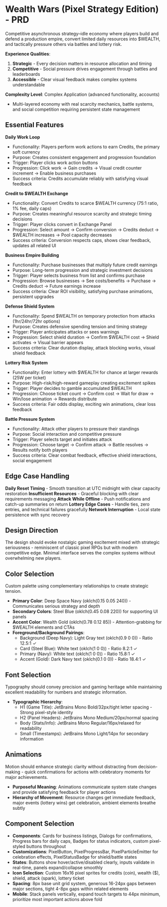 # Wealth Wars (Pixel Strategy Edition) - PRD

Competitive asynchronous strategy–idle economy where players build and defend a production empire, convert limited daily resources into $WEALTH, and tactically pressure others via battles and lottery risk.

**Experience Qualities**: 
1. **Strategic** - Every decision matters in resource allocation and timing
2. **Competitive** - Social pressure drives engagement through battles and leaderboards  
3. **Accessible** - Clear visual feedback makes complex systems understandable

**Complexity Level**: Complex Application (advanced functionality, accounts)
- Multi-layered economy with real scarcity mechanics, battle systems, and social competition requiring persistent state management

## Essential Features

**Daily Work Loop**
- Functionality: Players perform work actions to earn Credits, the primary soft currency
- Purpose: Creates consistent engagement and progression foundation
- Trigger: Player clicks work action buttons
- Progression: Click work → Gain credits → Visual credit counter increment → Enable business purchases
- Success criteria: Credits accumulate reliably with satisfying visual feedback

**Credit to $WEALTH Exchange**
- Functionality: Convert Credits to scarce $WEALTH currency (75:1 ratio, 1% fee, daily caps)
- Purpose: Creates meaningful resource scarcity and strategic timing decisions
- Trigger: Player clicks convert in Exchange Panel
- Progression: Select amount → Confirm conversion → Credits deduct → $WEALTH increases → Pool capacity decreases
- Success criteria: Conversion respects caps, shows clear feedback, updates all related UI

**Business Empire Building**
- Functionality: Purchase businesses that multiply future credit earnings
- Purpose: Long-term progression and strategic investment decisions
- Trigger: Player selects business from list and confirms purchase
- Progression: Browse businesses → See costs/benefits → Purchase → Credits deduct → Future earnings increase
- Success criteria: Clear ROI visibility, satisfying purchase animations, persistent upgrades

**Defense Shield System**
- Functionality: Spend $WEALTH on temporary protection from attacks (1hr/24hr/72hr options)
- Purpose: Creates defensive spending tension and timing strategy
- Trigger: Player anticipates attacks or sees warnings
- Progression: Select shield duration → Confirm $WEALTH cost → Shield activates → Visual barrier appears
- Success criteria: Clear duration display, attack blocking works, visual shield feedback

**Lottery Risk System**
- Functionality: Enter lottery with $WEALTH for chance at larger rewards (25W per ticket)
- Purpose: High-risk/high-reward gameplay creating excitement spikes
- Trigger: Player decides to gamble accumulated $WEALTH
- Progression: Choose ticket count → Confirm cost → Wait for draw → Win/lose animation → Rewards distribute
- Success criteria: Fair odds display, exciting win animations, clear loss feedback

**Battle Pressure System**
- Functionality: Attack other players to pressure their standings
- Purpose: Social interaction and competitive pressure
- Trigger: Player selects target and initiates attack
- Progression: Choose target → Confirm attack → Battle resolves → Results notify both players
- Success criteria: Clear combat feedback, effective shield interactions, social engagement

## Edge Case Handling

**Daily Reset Timing** - Smooth transition at UTC midnight with clear capacity restoration
**Insufficient Resources** - Graceful blocking with clear requirements messaging
**Attack While Offline** - Push notifications and catch-up summaries on return
**Lottery Edge Cases** - Handle ties, zero entries, and technical failures gracefully
**Network Interruption** - Local state persistence with sync recovery

## Design Direction

The design should evoke nostalgic gaming excitement mixed with strategic seriousness - reminiscent of classic pixel RPGs but with modern competitive edge. Minimal interface serves the complex systems without overwhelming new players.

## Color Selection

Custom palette using complementary relationships to create strategic tension.

- **Primary Color**: Deep Space Navy (oklch(0.15 0.05 240)) - Communicates serious strategy and depth
- **Secondary Colors**: Steel Blue (oklch(0.45 0.08 220)) for supporting UI panels  
- **Accent Color**: Wealth Gold (oklch(0.78 0.12 85)) - Attention-grabbing for $WEALTH elements and CTAs
- **Foreground/Background Pairings**:
  - Background (Deep Navy): Light Gray text (oklch(0.9 0 0)) - Ratio 12.5:1 ✓
  - Card (Steel Blue): White text (oklch(1 0 0)) - Ratio 8.2:1 ✓  
  - Primary (Navy): White text (oklch(1 0 0)) - Ratio 15.8:1 ✓
  - Accent (Gold): Dark Navy text (oklch(0.1 0 0)) - Ratio 18.4:1 ✓

## Font Selection

Typography should convey precision and gaming heritage while maintaining excellent readability for numbers and strategic information.

- **Typographic Hierarchy**:
  - H1 (Game Title): JetBrains Mono Bold/32px/tight letter spacing - Strong pixel-style identity
  - H2 (Panel Headers): JetBrains Mono Medium/20px/normal spacing
  - Body (Stats/Info): JetBrains Mono Regular/16px/relaxed for readability
  - Small (Timestamps): JetBrains Mono Light/14px for secondary information

## Animations

Motion should enhance strategic clarity without distracting from decision-making - quick confirmations for actions with celebratory moments for major achievements.

- **Purposeful Meaning**: Animations communicate system state changes and provide satisfying feedback for player actions
- **Hierarchy of Movement**: Resource changes get immediate feedback, major events (lottery wins) get celebration, ambient elements breathe subtly

## Component Selection

- **Components**: Cards for business listings, Dialogs for confirmations, Progress bars for daily caps, Badges for status indicators, custom pixel-styled buttons throughout
- **Customizations**: PixelButton, PixelProgressBar, PixelParticleEmitter for celebration effects, PixelStatusBadge for shield/battle states  
- **States**: Buttons show hover/active/disabled clearly, inputs validate in real-time, panels expand/collapse smoothly
- **Icon Selection**: Custom 16x16 pixel sprites for credits (coin), wealth ($), shield, attack (spark), lottery ticket
- **Spacing**: 8px base unit grid system, generous 16-24px gaps between major sections, tight 4-8px gaps within related elements
- **Mobile**: Stack panels vertically, expand touch targets to 44px minimum, prioritize most important actions above fold